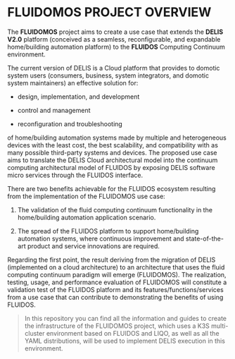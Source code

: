 # FLUIDOMOS PROJECT OVERVIEW
The **FLUIDOMOS** project aims to create a use case that extends the **DELIS V2.0** platform (conceived as a seamless, reconfigurable, and expandable home/building automation platform) to the **FLUIDOS** Computing Continuum environment.

The current version of DELIS is a Cloud platform that provides to domotic system users (consumers, business, system integrators, and domotic system maintainers) an effective solution for:

-   design, implementation, and development
    
-   control and management
    
-   reconfiguration and troubleshooting
    

of home/building automation systems made by multiple and heterogeneous devices with the least cost, the best scalability, and compatibility with as many possible third-party systems and devices. The proposed use case aims to translate the DELIS Cloud architectural model into the continuum computing architectural model of FLUIDOS by exposing DELIS software micro services through the FLUIDOS interface.

There are two benefits achievable for the FLUIDOS ecosystem resulting from the implementation of the FLUIDOMOS use case:

1.  The validation of the fluid computing continuum functionality in the home/building automation application scenario.
    
2.  The spread of the FLUIDOS platform to support home/building automation systems, where continuous improvement and state-of-the-art product and service innovations are required.
    

Regarding the first point, the result deriving from the migration of DELIS (implemented on a cloud architecture) to an architecture that uses the fluid computing continuum paradigm will emerge (FLUIDOMOS). The realization, testing, usage, and performance evaluation of FLUIDOMOS will constitute a validation test of the FLUIDOS platform and its features/functions/services from a use case that can contribute to demonstrating the benefits of using FLUIDOS.

>In this repository you can find all the information and guides to  create the infrastructure of the FLUIDOMOS project, which uses 
a K3S multi-cluster environment based on FLUIDOS and LIQO, as well as all the YAML distributions, will be used to implement DELIS execution in this environment.

